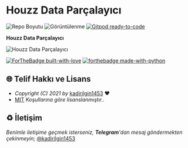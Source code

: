 # Houzz Data Parçalayıcı

![Repo Boyutu](https://img.shields.io/github/repo-size/kadirilgin1453/houzzproject)
![Görüntülenme](https://hits.seeyoufarm.com/api/count/incr/badge.svg?url=https://github.com/kadirilgin1453/houzzproject&title=Profile%20Views)
[![Gitpod ready-to-code](https://img.shields.io/badge/Gitpod-ready--to--code-blue?logo=gitpod)](https://gitpod.io/#https://github.com/kadirilgin1453/houzzproject)

**Houzz Data Parçalayıcı**

![Houzz Data Parçalayıcı](.github/HouzzProject.png)

[![ForTheBadge built-with-love](http://ForTheBadge.com/images/badges/built-with-love.svg)](https://GitHub.com/kadirilgin1453/)
[![forthebadge made-with-python](http://ForTheBadge.com/images/badges/made-with-python.svg)](https://www.python.org/)

## 🌐 Telif Hakkı ve Lisans

* *Copyright (C) 2021 by* [kadirilgin1453](https://github.com/kadirilgin1453) ❤️️
* [MIT](https://github.com/kadirilgin1453/houzzproject/blob/master/LICENSE) *Koşullarına göre lisanslanmıştır..*

## ♻️ İletişim

*Benimle iletişime geçmek isterseniz, **Telegram**'dan mesaj göndermekten çekinmeyin;* [@kadirilgin1453](https://t.me/kadirilgin1453)
